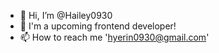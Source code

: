 - 👋 Hi, I’m @Hailey0930
- 💞️ I'm a upcoming frontend developer!
- 📫 How to reach me 'hyerin0930@gmail.com'

<!---
Hailey0930/Hailey0930 is a ✨ special ✨ repository because its `README.md` (this file) appears on your GitHub profile.
You can click the Preview link to take a look at your changes.
--->
